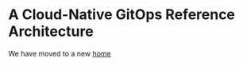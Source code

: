 # A Cloud-Native GitOps Reference Architecture
We have moved to a new [home](https://github.com/GitOps-Referece-Architecture/gitops)
